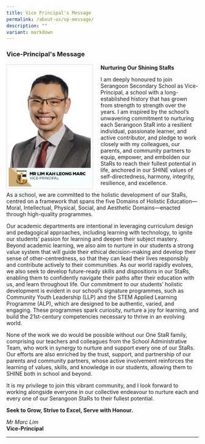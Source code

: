 ```yaml
---
title: Vice Principal's Message
permalink: /about-us/vp-message/
description: ""
variant: markdown
---
```

### Vice-Principal's Message

<img src="/images/School%20Management%20Team/lim_kah_leong_marc.jpg" style="width:215px; height:315px; margin-right:20px; border:0.5px solid Gainsboro; padding: 5px" align="Left">

**Nurturing Our Shining StaRs**

I am deeply honoured to join Serangoon Secondary School as Vice-Principal, a school with a long-established history that has grown from strength to strength over the years. I am inspired by the school’s unwavering commitment to nurturing each Serangoon StaR into a resilient individual, passionate learner, and active contributor, and pledge to work closely with my colleagues, our parents, and community partners to equip, empower, and embolden our StaRs to reach their fullest potential in life, anchored in our SHINE values of self-directedness, harmony, integrity, resilience, and excellence.

As a school, we are committed to the holistic development of our StaRs, centred on a framework that spans the five Domains of Holistic Education—Moral, Intellectual, Physical, Social, and Aesthetic Domains—enacted through high-quality programmes.

Our academic departments are intentional in leveraging curriculum design and pedagogical approaches, including learning with technology, to ignite our students’ passion for learning and deepen their subject mastery. Beyond academic learning, we also aim to nurture in our students a strong value system that will guide their ethical decision-making and develop their sense of other-centredness, so that they can lead their lives responsibly and contribute actively to their communities. As our world rapidly evolves, we also seek to develop future-ready skills and dispositions in our StaRs, enabling them to confidently navigate their paths after their education with us, and learn throughout life. Our commitment to our students’ holistic development is evident in our school’s signature programmes, such as Community Youth Leadership (LLP) and the STEM Applied Learning Programme (ALP), which are designed to be authentic, varied, and engaging. These programmes spark curiosity, nurture a joy for learning, and build the 21st-century competencies necessary to thrive in an evolving world.

None of the work we do would be possible without our One StaR family, comprising our teachers and colleagues from the School Administrative Team, who work in synergy to nurture and support every one of our StaRs. Our efforts are also enriched by the trust, support, and partnership of our parents and community partners, whose active involvement reinforces the learning of values, skills, and knowledge in our students, allowing them to SHINE both in school and beyond.

It is my privilege to join this vibrant community, and I look forward to working alongside everyone in our collective endeavour to nurture each and every one of our Serangoon StaRs to their fullest potential.

**Seek to Grow, Strive to Excel, Serve with Honour.**

*Mr Marc Lim*
<br>**Vice-Principal**

<hr>